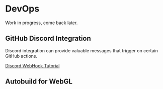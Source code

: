 # DevOps
Work in progress, come back later. 


## GitHub Discord Integration
Discord integration can provide valuable messages that trigger on certain GitHub actions.

[Discord WebHook Tutorial](https://gist.github.com/jagrosh/5b1761213e33fc5b54ec7f6379034a22)

## Autobuild for WebGL
